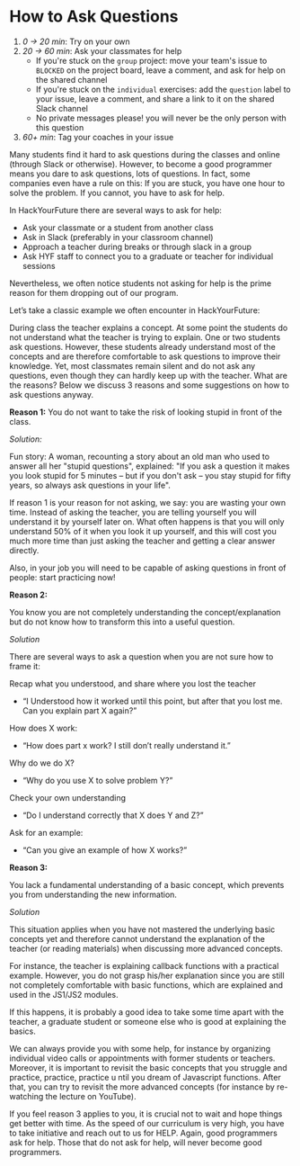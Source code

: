 # How to Ask Questions

1. _0 -&gt; 20 min_: Try on your own
2. _20 -&gt; 60 min_: Ask your classmates for help
   - If you're stuck on the `group` project: move your team's issue to `BLOCKED`
     on the project board, leave a comment, and ask for help on the shared
     channel
   - If you're stuck on the `individual` exercises: add the `question` label to
     your issue, leave a comment, and share a link to it on the shared Slack
     channel
   - No private messages please! you will never be the only person with this
     question
3. _60+ min_: Tag your coaches in your issue

Many students find it hard to ask questions during the classes and online
\(through Slack or otherwise\). However, to become a good programmer means you
dare to ask questions, lots of questions. In fact, some companies even have a
rule on this: If you are stuck, you have ​one hour t​o solve the problem. If you
cannot, you ​have to ask for help.

In HackYourFuture there are several ways to ask for help:

- Ask your classmate or a student from another class
- Ask in Slack \(preferably in your classroom channel\)
- Approach a teacher during breaks or through slack in a group
- Ask HYF staff to connect you to a graduate or teacher for individual sessions

Nevertheless, we often notice students not asking for help is the prime reason
for them dropping out of our program.

Let’s take a classic example we often encounter in HackYourFuture:

During class the teacher explains a concept. At some point the students do not
understand what the teacher is trying to explain. One or two students ask
questions. However, these students already understand most of the concepts and
are therefore comfortable to ask questions to improve their knowledge. Yet, most
classmates remain silent and do not ask any questions, even though they can
hardly keep up with the teacher. What are the reasons? Below we discuss 3
reasons and some suggestions on how to ask questions anyway.

**Reason 1:** You do not want to take the risk of looking stupid in front of the
class.

_Solution:_

Fun story:​ ​A woman, recounting a story about an old man who used to answer all
her "stupid questions", explained: "If you ask a question it makes you look
stupid for 5 minutes – but if you don't ask – you stay stupid for fifty years,
so always ask questions in your life".

If reason 1 is your reason for not asking, we say: you are wasting your own
time. Instead of asking the teacher, you are telling yourself you will
understand it by yourself later on. What often happens is that you will only
understand 50% of it when you look it up yourself, and this will cost you much
more time than just asking the teacher and getting a clear answer directly.

Also, in your job you will need to be capable of asking questions in front of
people: start practicing now!

**Reason 2:**

You know you are not completely understanding the concept/explanation but do not
know how to transform this into a useful question.

_Solution_

There are several ways to ask a question when you are not sure how to frame it:

Recap what you understood, and share where you lost the teacher

- “I Understood how it worked until this point, but after that you lost me. Can
  you explain part X again?”

How does X work:

- “How does part x work? I still don’t really understand it.”

Why do we do X?

- “Why do you use X to solve problem Y?”

Check your own understanding

- “Do I understand correctly that X does Y and Z?”

Ask for an example:

- “Can you give an example of how X works?”

**Reason 3:**

You lack a fundamental understanding of a basic concept, which prevents you from
understanding the new information.

_Solution_

This situation applies when you have not mastered the underlying basic concepts
yet and therefore cannot understand the explanation of the teacher \(or reading
materials\) when discussing more advanced concepts.

For instance, the teacher is explaining ​callback functions​ with a practical
example. However, you do not grasp his/her explanation since you are still not
completely comfortable with basic functions, which are explained and used in the
JS1/JS2 modules.

If this happens, it is probably a good idea to take some time apart with the
teacher, a graduate student or someone else ​who is good at explaining the
basics​.

We can always provide you with some help, for instance by organizing individual
video calls or appointments with former students or teachers. Moreover, it is
important to revisit the basic concepts that you struggle and ​practice,
practice, practice u​ ntil you dream of Javascript functions. After that, you
can try to revisit the more advanced concepts \(for instance by re-watching the
lecture on YouTube\).

If you feel reason 3 applies to you, it is crucial not to wait and hope things
get better with time. As the speed of our curriculum is very high, ​you have to
take initiative and reach out to us for HELP.​ Again, good programmers ask for
help. Those that do not ask for help, will never become good programmers.
